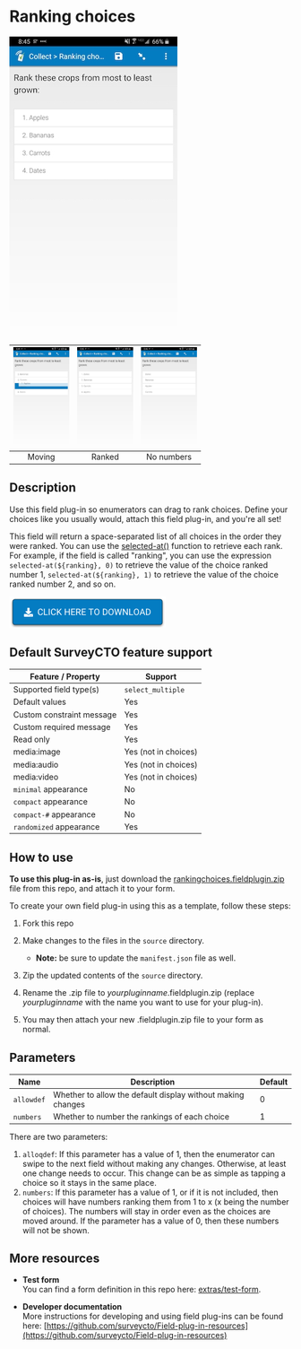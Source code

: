 # Ranking choices

![](extras/preview-images/main.jpg)

|<img src="extras/preview-images/moving.jpg" width="100px">|<img src="extras/preview-images/ranked.jpg" width="100px">|<img src="extras/preview-images/no-numbers.jpg" width="100px">|
|:---:|:---:|:---:|
|Moving|Ranked|No numbers|

## Description

Use this field plug-in so enumerators can drag to rank choices. Define your choices like you usually would, attach this field plug-in, and you're all set!

This field will return a space-separated list of all choices in the order they were ranked. You can use the [selected-at()](https://docs.surveycto.com/02-designing-forms/01-core-concepts/09.expressions.html#Help_Forms_selected-at) function to retrieve each rank. For example, if the field is called "ranking", you can use the expression `selected-at(${ranking}, 0)` to retrieve the value of the choice ranked number 1, `selected-at(${ranking}, 1)` to retrieve the value of the choice ranked number 2, and so on.

[![Download now](extras/other-images/download-button.png)](https://github.com/surveycto/extra-buttons/raw/master/rankingchoices.fieldplugin.zip)

## Default SurveyCTO feature support

| Feature / Property | Support |
| --- | --- |
| Supported field type(s) | `select_multiple`|
| Default values | Yes |
| Custom constraint message | Yes |
| Custom required message | Yes |
| Read only | Yes |
| media:image | Yes (not in choices) |
| media:audio | Yes  (not in choices) |
| media:video | Yes (not in choices) |
| `minimal` appearance | No |
| `compact` appearance | No |
| `compact-#` appearance | No |
| `randomized` appearance | Yes |

## How to use

**To use this plug-in as-is**, just download the [rankingchoices.fieldplugin.zip](rankingchoices.fieldplugin.zip) file from this repo, and attach it to your form.

To create your own field plug-in using this as a template, follow these steps:

1. Fork this repo
1. Make changes to the files in the `source` directory.

    * **Note:** be sure to update the `manifest.json` file as well.

1. Zip the updated contents of the `source` directory.
1. Rename the .zip file to *yourpluginname*.fieldplugin.zip (replace *yourpluginname* with the name you want to use for your plug-in).
1. You may then attach your new .fieldplugin.zip file to your form as normal.

## Parameters

|Name|Description|Default|
|---|---|---|
|`allowdef`|Whether to allow the default display without making changes|0|
|`numbers`|Whether to number the rankings of each choice|1|


There are two parameters:

1. `alloqdef`: If this parameter has a value of 1, then the enumerator can swipe to the next field without making any changes. Otherwise, at least one change needs to occur. This change can be as simple as tapping a choice so it stays in the same place.
1. `numbers`:  If this parameter has a value of 1, or if it is not included, then choices will have numbers ranking them from 1 to x (x being the number of choices). The numbers will stay in order even as the choices are moved around. If the parameter has a value of 0, then these numbers will not be shown.

## More resources

* **Test form**  
You can find a form definition in this repo here: [extras/test-form](extras/test-form).

* **Developer documentation**  
More instructions for developing and using field plug-ins can be found here: [https://github.com/surveycto/Field-plug-in-resources](https://github.com/surveycto/Field-plug-in-resources)